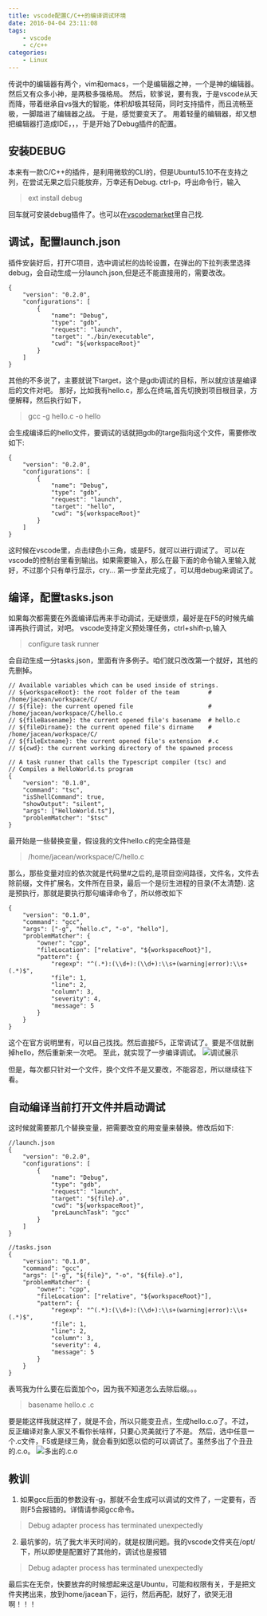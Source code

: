 ```yaml
---
title: vscode配置C/C++的编译调试环境
date: 2016-04-04 23:11:08
tags:
    - vscode
    - c/c++
categories:
    - Linux
---
```

传说中的编辑器有两个，vim和emacs，一个是编辑器之神，一个是神的编辑器。然后又有众多小神，是两极多强格局。
然后，软爹说，要有我，于是vscode从天而降，带着继承自vs强大的智能，体积却极其轻简，同时支持插件，而且流畅至极，一脚踏进了编辑器之战。
于是，感觉要变天了。
用着轻量的编辑器，却又想把编辑器打造成IDE，，，于是开始了Debug插件的配置。
<!-- more -->
## 安装DEBUG
本来有一款C/C++的插件，是利用微软的CLI的，但是Ubuntu15.10不在支持之列，在尝试无果之后只能放弃，万幸还有Debug.
ctrl-p，呼出命令行，输入
> ext install debug

回车就可安装debug插件了。也可以在[vscodemarket](https://marketplace.visualstudio.com/items?itemName=webfreak.debug)里自己找.
## 调试，配置launch.json
插件安装好后，打开C项目，选中调试栏的齿轮设置，在弹出的下拉列表里选择debug，会自动生成一分launch.json,但是还不能直接用的，需要改改。

```
{
    "version": "0.2.0",
    "configurations": [
        {
            "name": "Debug",
            "type": "gdb",
            "request": "launch",
            "target": "./bin/executable",
            "cwd": "${workspaceRoot}"
        }
    ]
}
```
其他的不多说了，主要就说下target，这个是gdb调试的目标，所以就应该是编译后的文件对吧。
那好，比如我有hello.c，那么在终端,首先切换到项目根目录，方便解释，然后执行如下，
> gcc -g hello.c -o hello

会生成编译后的hello文件，要调试的话就把gdb的targe指向这个文件，需要修改如下:

```
{
    "version": "0.2.0",
    "configurations": [
        {
            "name": "Debug",
            "type": "gdb",
            "request": "launch",
            "target": "hello",
            "cwd": "${workspaceRoot}"
        }
    ]
}
```

这时候在vscode里，点击绿色小三角，或是F5，就可以进行调试了。
可以在vscode的控制台里看到输出。如果需要输入，那么在最下面的命令输入里输入就好，不过那个只有单行显示，cry...
第一步至此完成了，可以用debug来调试了。
## 编译，配置tasks.json
如果每次都需要在外面编译后再来手动调试，无疑很烦，最好是在F5的时候先编译再执行调试，对吧。
vscode支持定义预处理任务，ctrl+shift-p,输入
> configure task runner

会自动生成一分tasks.json，里面有许多例子。咱们就只改改第一个就好，其他的先删掉。

```
// Available variables which can be used inside of strings.
// ${workspaceRoot}: the root folder of the team        # /home/jacean/workspace/C/
// ${file}: the current opened file                     # /home/jacean/workspace/C/hello.c
// ${fileBasename}: the current opened file's basename  # hello.c
// ${fileDirname}: the current opened file's dirname    # /home/jacean/workspace/C/
// ${fileExtname}: the current opened file's extension  #.c
// ${cwd}: the current working directory of the spawned process

// A task runner that calls the Typescript compiler (tsc) and
// Compiles a HelloWorld.ts program
{
    "version": "0.1.0",
    "command": "tsc",
    "isShellCommand": true,
    "showOutput": "silent",
    "args": ["HelloWorld.ts"],
    "problemMatcher": "$tsc"
}

```
最开始是一些替换变量，假设我的文件hello.c的完全路径是
> /home/jacean/workspace/C/hello.c

那么，那些变量对应的依次就是代码里#之后的,是项目空间路径，文件名，文件去除前缀，文件扩展名，文件所在目录，最后一个是衍生进程的目录(不太清楚).
这是预执行，那就是要执行那句编译命令了，所以修改如下

```
{
    "version": "0.1.0",
    "command": "gcc",
    "args": ["-g", "hello.c", "-o", "hello"],
    "problemMatcher": {
        "owner": "cpp",
        "fileLocation": ["relative", "${workspaceRoot}"],
        "pattern": {
            "regexp": "^(.*):(\\d+):(\\d+):\\s+(warning|error):\\s+(.*)$",
            "file": 1,
            "line": 2,
            "column": 3,
            "severity": 4,
            "message": 5
        }
    }
}
```
这个在官方说明里有，可以自己找找。然后直接F5，正常调试了。要是不信就删掉hello，然后重新来一次吧。
至此，就实现了一步编译调试。
![调试展示](http://7xrtyi.com1.z0.glb.clouddn.com/vscode-c-debug.jpg)

但是，每次都只针对一个文件，换个文件不是又要改，不能容忍，所以继续往下看。
## 自动编译当前打开文件并启动调试
这时候就需要那几个替换变量，把需要改变的用变量来替换。修改后如下:

```
//launch.json
{
	"version": "0.2.0",
	"configurations": [
		{
			"name": "Debug",
			"type": "gdb",
			"request": "launch",
			"target": "${file}.o",
			"cwd": "${workspaceRoot}",
            "preLaunchTask": "gcc"
		}
	]
}

//tasks.json
{
    "version": "0.1.0",
    "command": "gcc",
    "args": ["-g", "${file}", "-o", "${file}.o"],
    "problemMatcher": {
        "owner": "cpp",
        "fileLocation": ["relative", "${workspaceRoot}"],
        "pattern": {
            "regexp": "^(.*):(\\d+):(\\d+):\\s+(warning|error):\\s+(.*)$",
            "file": 1,
            "line": 2,
            "column": 3,
            "severity": 4,
            "message": 5
        }
    }
}
```
表骂我为什么要在后面加个o，因为我不知道怎么去除后缀。。。
> basename hello.c .c

要是能这样我就这样了，就是不会，所以只能变丑点，生成hello.c.o了。不过，反正编译对象人家又不看你长啥样，只要心灵美就行了不是。
然后，选中任意一个.c文件，F5或是绿三角，就会看到如愿以偿的可以调试了。虽然多出了个丑丑的.c.o。
![多出的.c.o](http://7xrtyi.com1.z0.glb.clouddn.com/cs-code-debug-2.jpg)

## 教训
1. 如果gcc后面的参数没有-g，那就不会生成可以调试的文件了，一定要有，否则F5会报错的。详情请参阅gcc命令。
> Debug adapter process has terminated unexpectedly


2. 最坑爹的，坑了我大半天时间的，就是权限问题。我的vscode文件夹在/opt/下，所以即使是配置好了其他的，调试也是报错
> Debug adapter process has terminated unexpectedly

最后实在无奈，快要放弃的时候想起来这是Ubuntu，可能和权限有关，于是把文件夹拷出来，放到home/jacean下，运行，然后再配，就好了，欲哭无泪啊！！！



